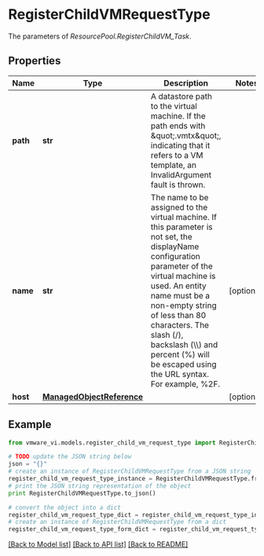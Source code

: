# RegisterChildVMRequestType

The parameters of *ResourcePool.RegisterChildVM_Task*. 

## Properties
Name | Type | Description | Notes
------------ | ------------- | ------------- | -------------
**path** | **str** | A datastore path to the virtual machine. If the path ends with \&quot;.vmtx\&quot;, indicating that it refers to a VM template, an InvalidArgument fault is thrown.  | 
**name** | **str** | The name to be assigned to the virtual machine. If this parameter is not set, the displayName configuration parameter of the virtual machine is used. An entity name must be a non-empty string of less than 80 characters. The slash (/), backslash (\\\\) and percent (%) will be escaped using the URL syntax. For example, %2F.  | [optional] 
**host** | [**ManagedObjectReference**](ManagedObjectReference.md) |  | [optional] 

## Example

```python
from vmware_vi.models.register_child_vm_request_type import RegisterChildVMRequestType

# TODO update the JSON string below
json = "{}"
# create an instance of RegisterChildVMRequestType from a JSON string
register_child_vm_request_type_instance = RegisterChildVMRequestType.from_json(json)
# print the JSON string representation of the object
print RegisterChildVMRequestType.to_json()

# convert the object into a dict
register_child_vm_request_type_dict = register_child_vm_request_type_instance.to_dict()
# create an instance of RegisterChildVMRequestType from a dict
register_child_vm_request_type_form_dict = register_child_vm_request_type.from_dict(register_child_vm_request_type_dict)
```
[[Back to Model list]](../README.md#documentation-for-models) [[Back to API list]](../README.md#documentation-for-api-endpoints) [[Back to README]](../README.md)


